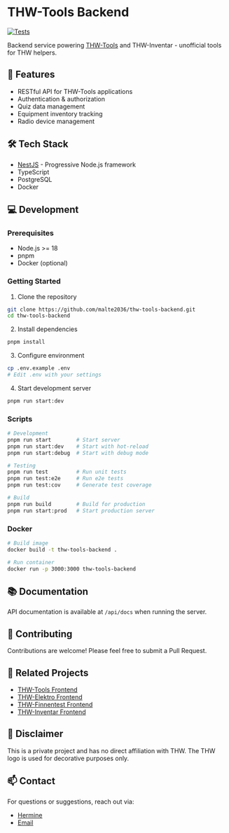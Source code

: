 # THW-Tools Backend

[![Tests](https://github.com/malte2036/thw-tools-backend/actions/workflows/test.yml/badge.svg)](https://github.com/malte2036/thw-tools-backend/actions/workflows/test.yml)

Backend service powering [THW-Tools](https://thw-tools.de) and THW-Inventar - unofficial tools for THW helpers.

## 🚀 Features

- RESTful API for THW-Tools applications
- Authentication & authorization
- Quiz data management
- Equipment inventory tracking
- Radio device management

## 🛠️ Tech Stack

- [NestJS](https://nestjs.com/) - Progressive Node.js framework
- TypeScript
- PostgreSQL
- Docker

## 💻 Development

### Prerequisites

- Node.js >= 18
- pnpm
- Docker (optional)

### Getting Started

1. Clone the repository

```bash
git clone https://github.com/malte2036/thw-tools-backend.git
cd thw-tools-backend
```

2. Install dependencies

```bash
pnpm install
```

3. Configure environment

```bash
cp .env.example .env
# Edit .env with your settings
```

4. Start development server

```bash
pnpm run start:dev
```

### Scripts

```bash
# Development
pnpm run start        # Start server
pnpm run start:dev    # Start with hot-reload
pnpm run start:debug  # Start with debug mode

# Testing
pnpm run test         # Run unit tests
pnpm run test:e2e     # Run e2e tests
pnpm run test:cov     # Generate test coverage

# Build
pnpm run build        # Build for production
pnpm run start:prod   # Start production server
```

### Docker

```bash
# Build image
docker build -t thw-tools-backend .

# Run container
docker run -p 3000:3000 thw-tools-backend
```

## 📚 Documentation

API documentation is available at `/api/docs` when running the server.

## 🤝 Contributing

Contributions are welcome! Please feel free to submit a Pull Request.

## 🔗 Related Projects

- [THW-Tools Frontend](https://github.com/malte2036/thw-tools)
- [THW-Elektro Frontend](https://github.com/malte2036/thw-elektro)
- [THW-Finnentest Frontend](https://github.com/malte2036/thw-finnentest)
- [THW-Inventar Frontend](https://github.com/malte2036/thw-inventar)

## 📝 Disclaimer

This is a private project and has no direct affiliation with THW. The THW logo is used for decorative purposes only.

## 📫 Contact

For questions or suggestions, reach out via:

- [Hermine](https://app.thw-messenger.de/thw/app#/contacts/profile/1990855)
- [Email](mailto:webmaster@thw-tools.de)
